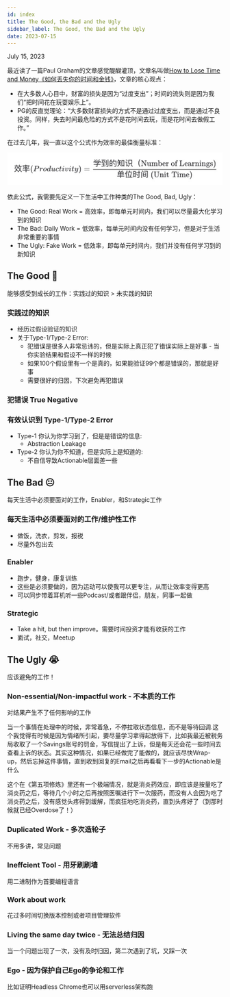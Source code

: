 ```yaml
---
id: index
title: The Good, the Bad and the Ugly
sidebar_label: The Good, the Bad and the Ugly
date: 2023-07-15
---
```


July 15, 2023

最近读了一篇Paul Graham的文章感觉醍醐灌顶，文章名叫做[How to Lose Time and Money《如何丢失你的时间和金钱》](http://www.paulgraham.com/selfindulgence.html)，文章的核心观点：
  - 在大多数人心目中，财富的损失是因为“过度支出”；时间的流失则是因为我们“把时间花在玩耍娱乐上”。
  - PG的反直觉理论：“大多数财富损失的方式不是通过过度支出，而是通过不良投资。同样，失去时间最危险的方式不是花时间去玩，而是花时间去做假工作。”

在过去几年，我一直以这个公式作为效率的最佳衡量标准：

![](good-bad-ugly1.jpg)

依此公式，我需要先定义一下生活中工作种类的The Good, Bad, Ugly：
- The Good: Real Work = 高效率，即每单元时间内，我们可以尽量最大化学习到的知识
- The Bad: Daily Work = 低效率，每单元时间内没有任何学习，但是对于生活非常重要的事情
- The Ugly: Fake Work = 低效率，即每单元时间内，我们并没有任何学习到的新知识

## The Good 🤩
能够感受到成长的工作：实践过的知识 > 未实践的知识

### 实践过的知识
- 经历过假设验证的知识
- 关于Type-1/Type-2 Error:
    - 犯错误是很多人非常忌讳的，但是实际上真正犯了错误实际上是好事 - 当你实验结果和假设不一样的时候
    - 如果100个假设里有一个是真的，如果能验证99个都是错误的，那就是好事
    - 需要很好的归因，下次避免再犯错误


### 犯错误 True Negative
### 有效认识到 Type-1/Type-2 Error
- Type-1 你认为你学习到了，但是是错误的信息:
    - Abstraction Leakage
- Type-2 你认为你不知道，但是实际上是知道的:
    - 不自信导致Actionable层面差一些

## The Bad 😐
每天生活中必须要面对的工作，Enabler，和Strategic工作

### 每天生活中必须要面对的工作/维护性工作
- 做饭，洗衣，剪发，报税
- 尽量外包出去

### Enabler
- 跑步，健身，康复训练
- 这些是必须要做的，因为运动可以使我可以更专注，从而让效率变得更高
- 可以同步带着耳机听一些Podcast/或者跟伴侣，朋友，同事一起做

### Strategic
- Take a hit, but then improve。需要时间投资才能有收获的工作
- 面试，社交，Meetup

## The Ugly 😭
应该避免的工作！

### Non-essential/Non-impactful work - 不本质的工作
对结果产生不了任何影响的工作

当一个事情在处理中的时候，非常着急，不停拉取状态信息，而不是等待回调.这个我觉得有时候是因为情绪所引起，要尽量学习拿得起放得下，比如我最近被税务局收取了一个Savings账号的罚金，写信提出了上诉，但是每天还会花一些时间去查看上诉的状态。其实这种情况，如果已经做完了能做的，就应该尽快Wrap-up，然后忘掉这件事情，直到收到回复的Email之后再看看下一步的Actionable是什么

这个在《第五项修炼》里还有一个极端情况，就是消炎药效应，即应该是按量吃了消炎药之后，等待几个小时之后再按照医嘱进行下一次服药，而没有人会因为吃了消炎药之后，没有感觉头疼得到缓解，而疯狂地吃消炎药，直到头疼好了（到那时候就已经Overdose了！）

### Duplicated Work - 多次造轮子
不用多讲，常见问题

### Ineffcient Tool - 用牙刷刷墙
用二进制作为首要编程语言

### Work about work
花过多时间切换版本控制或者项目管理软件

### Living the same day twice - 无法总结归因
当一个问题出现了一次，没有及时归因，第二次遇到了坑，又踩一次

### Ego - 因为保护自己Ego的争论和工作
比如证明Headless Chrome也可以用serverless架构跑